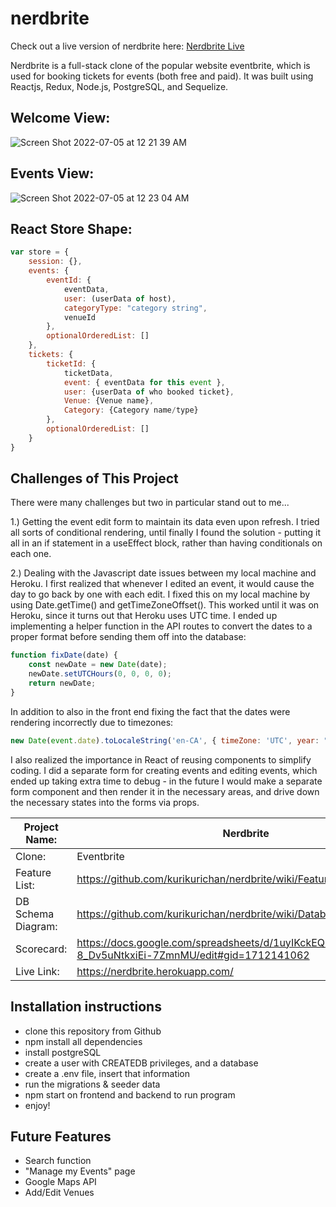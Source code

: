 # nerdbrite

Check out a live version of nerdbrite here: [Nerdbrite Live](https://nerdbrite.herokuapp.com/)

Nerdbrite is a full-stack clone of the popular website eventbrite, which is used for booking tickets for events (both free and paid). It was built using Reactjs, Redux, Node.js, PostgreSQL, and Sequelize.

## Welcome View:
![Screen Shot 2022-07-05 at 12 21 39 AM](https://user-images.githubusercontent.com/8907997/177274368-a419cb23-1980-4980-bdaf-bebf7bd2a7e1.png)

## Events View:
![Screen Shot 2022-07-05 at 12 23 04 AM](https://user-images.githubusercontent.com/8907997/177274571-4d78f56c-1217-45cc-ae84-28b96bea950e.png)

## React Store Shape:
```javascript
var store = {
    session: {},
    events: {
        eventId: {
            eventData,
            user: (userData of host),
            categoryType: "category string",
            venueId
        },
        optionalOrderedList: []
    },
    tickets: {
        ticketId: {
            ticketData,
            event: { eventData for this event },
            user: {userData of who booked ticket},
            Venue: {Venue name},
            Category: {Category name/type}
        },
        optionalOrderedList: []
    }
}
```
## Challenges of This Project

There were many challenges but two in particular stand out to me...

1.) Getting the event edit form to maintain its data even upon refresh. I tried all sorts of conditional rendering, until finally I found the solution - putting it all in an if statement in a useEffect block, rather than having conditionals on each one.

2.) Dealing with the Javascript date issues between my local machine and Heroku. I first realized that whenever I edited an event, it would cause the day to go back by one with each edit. I fixed this on my local machine by using Date.getTime() and getTimeZoneOffset(). This worked until it was on Heroku, since it turns out that Heroku uses UTC time. I ended up implementing a helper function in the API routes to convert the dates to a proper format before sending them off into the database: 

```javascript
function fixDate(date) {
    const newDate = new Date(date);
    newDate.setUTCHours(0, 0, 0, 0);
    return newDate;
}
```
In addition to also in the front end fixing the fact that the dates were rendering incorrectly due to timezones: 
```javascript
new Date(event.date).toLocaleString('en-CA', { timeZone: 'UTC', year: "numeric", month: "numeric", day: "numeric" })
```
I also realized the importance in React of reusing components to simplify coding. I did a separate form for creating events and editing events, which ended up taking extra time to debug - in the future I would make a separate form component and then render it in the necessary areas, and drive down the necessary states into the forms via props. 

Project Name: | Nerdbrite
-- | --
Clone: | Eventbrite
Feature List: | https://github.com/kurikurichan/nerdbrite/wiki/Features-List
DB Schema Diagram: | https://github.com/kurikurichan/nerdbrite/wiki/Database-Schema
Scorecard: | https://docs.google.com/spreadsheets/d/1uyIKckEQB1SsAg2inK3vy2-8_Dv5uNtkxiEi-7ZmnMU/edit#gid=1712141062
Live Link: | https://nerdbrite.herokuapp.com/

## Installation instructions
* clone this repository from Github
* npm install all dependencies
* install postgreSQL
* create a user with CREATEDB privileges, and a database
* create a .env file, insert that information
* run the migrations & seeder data
* npm start on frontend and backend to run program
* enjoy!


## Future Features
* Search function
* "Manage my Events" page
* Google Maps API
* Add/Edit Venues
